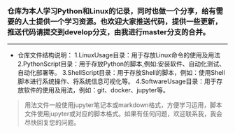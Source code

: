 ### 仓库为本人学习Python和Linux的记录，同时也做一个分享，给有需要的人士提供一个学习资源。也欢迎大家推送代码，提供一些更新，推送代码请提交到develop分支，由我进行master分支的合并。
---
* 仓库文件结构说明：
  1.LinuxUsage目录：用于存放Linux命令的使用及用法
  2.PythonScript目录：用于存放Python的脚本,例如:安装软件、自动化测试、自动化部署等。
  3.ShellScript目录：用于存放Shell的脚本，例如：使用Shell脚本进行系统操作、将系统信息可视化等。
  4.SoftwareUsage目录：用于存放软件的使用及用法，例如：git、docker、jupyter等。
> 用法文件一般使用jupyter笔记本或markdown格式，方便学习运用，脚本文件使用jupyter或对应的脚本格式。如果有任何问题，欢迎联系我，我会尽快回复您的问题。